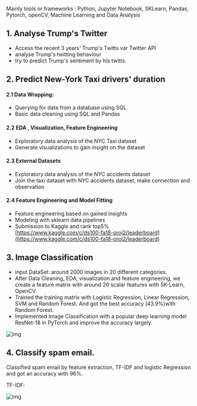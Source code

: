 Mainly tools or frameworks : Python, Jupyter Notebook, SKLearn, Pandas, Pytorch, openCV, Machine Learning and Data Analysis

## 1. Analyse Trump's Twitter

- Access the recent 3 years' Trump's Twitts var Twitter API
- analyse Trump's twitting behaviour
- try to predict Trump's sentiment by his twitts.

## 2. Predict New-York Taxi drivers' duration

#### 2.1 Data Wrapping: 
- Querying for data from a database using SQL
- Basic data cleaning using SQL and Pandas

#### 2.2 EDA , Visualization, Feature Engineering 
- Exploratory data analysis of the NYC Taxi dataset
- Generate visualizations to gain insight on the dataset

#### 2.3 External Datasets
- Exploratory data analysis of the NYC accidents dataset
- Join the taxi dataset with NYC accidents dataset, make connection and observation

#### 2.4 Feature Engineering and Model Fitting 
- Feature engineering based on gained insights
- Modeling with sklearn data pipelines
- Submission to Kaggle and rank top5% [https://www.kaggle.com/c/ds100-fa18-proj2/leaderboard](https://www.kaggle.com/c/ds100-fa18-proj2/leaderboard)

## 3. Image Classification

- input DataSet: around 2000 images in 20 different categories. 
- After Data Cleaning, EDA, visualization and feature engineering, we create a feature matrix with around 20 scalar features with SK-Learn, OpenCV. 
- Trained the training matrix with Logistic Regression, Linear Regression, SVM and Random Forest. And got the best accuracy (43.9%)with Random Forest.
- Implemented Image Classification with a popular deep learning model ResNet-18 in PyTorch and improve the accuracy largely.

![img](https://github.com/PeterPei666/ML_DS/blob/master/Image%20Classification/res.png)

## 4. Classify spam email.

Classified spam email by feature extraction, TF-IDF and logistic Regression and got an accuracy with 96%.

TF-IDF:

![img](https://github.com/PeterPei666/ML_DS/blob/master/Spam_Classfication/tfidf.png)
